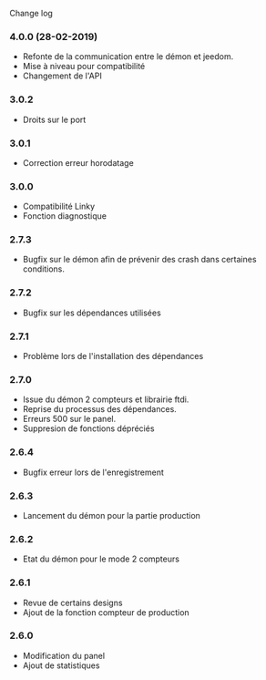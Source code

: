 Change log

### 4.0.0  (28-02-2019)

* Refonte de la communication entre le démon et jeedom.
* Mise à niveau pour compatibilité
* Changement de l'API

### 3.0.2

* Droits sur le port

### 3.0.1

* Correction erreur horodatage

### 3.0.0

* Compatibilité Linky
* Fonction diagnostique

### 2.7.3

* Bugfix sur le démon afin de prévenir des crash dans certaines conditions.

### 2.7.2

* Bugfix sur les dépendances utilisées

### 2.7.1

* Problème lors de l'installation des dépendances

### 2.7.0

* Issue du démon 2 compteurs et librairie ftdi.
* Reprise du processus des dépendances.
* Erreurs 500 sur le panel.
* Suppresion de fonctions dépréciés

### 2.6.4

* Bugfix erreur lors de l'enregistrement

### 2.6.3

* Lancement du démon pour la partie production

### 2.6.2

* Etat du démon pour le mode 2 compteurs

### 2.6.1

* Revue de certains designs
* Ajout de la fonction compteur de production

### 2.6.0

* Modification du panel
* Ajout de statistiques

